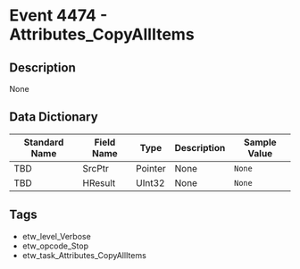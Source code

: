 # Event 4474 - Attributes_CopyAllItems

## Description
None

## Data Dictionary
|Standard Name|Field Name|Type|Description|Sample Value|
|---|---|---|---|---|
|TBD|SrcPtr|Pointer|None|`None`|
|TBD|HResult|UInt32|None|`None`|

## Tags
* etw_level_Verbose
* etw_opcode_Stop
* etw_task_Attributes_CopyAllItems